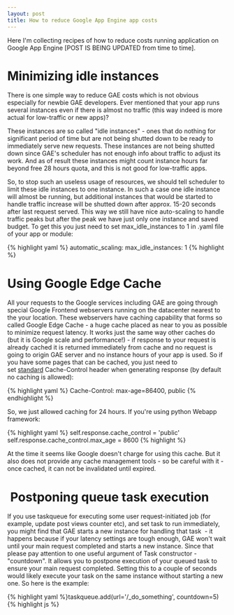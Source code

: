 ```yaml
---
layout: post
title: How to reduce Google App Engine app costs
---
```

Here I'm collecting recipes of how to reduce costs running application on Google App Engine [POST IS BEING UPDATED from time to time].

<!--more-->

# Minimizing idle instances

There is one simple way to reduce GAE costs which is not obvious especially for newbie GAE developers. Ever mentioned that your app runs several instances even if there is almost no traffic (this way indeed is more actual for low-traffic or new apps)? 

These instances are so called "idle instances" - ones that do nothing for significant period of time but are not being shutted down to be ready to immediately serve new requests. These instances are not being shutted down since GAE's scheduler has not enough info about traffic to adjust its work. And as of result these instances might count instance hours far beyond free 28 hours quota, and this is not good for low-traffic apps. 

So, to stop such an useless usage of resources, we should tell scheduler to limit these idle instances to one instance. In such a case one idle instance will almost be running, but additional instances that would be started to handle traffic increase will be shutted down after approx. 15-20 seconds after last request served. This way we still have nice auto-scaling to handle traffic peaks but after the peak we have just only one instance and saved budget. To get this you just need to set max_idle_instances to 1 in .yaml file of your app or module:

{% highlight yaml %}
automatic_scaling:
   max_idle_instances: 1
{% highlight %}

# Using Google Edge Cache

All your requests to the Google services including GAE are going through special Google Frontend webservers running on the datacenter nearest to the your location. These webservers have caching capability that forms so called Google Edge Cache - a huge cache placed as near to you as possible to minimize request latency. It works just the same way other caches do (but it is Google scale and performance!) - if response to your request is already cached it is returned immediately from cache and no request is going to origin GAE server and no instance hours of your app is used. So if you have some pages that can be cached, you just need to set [standard](http://www.w3.org/Protocols/rfc2616/rfc2616-sec14.html) Cache-Control header when generating response (by default no caching is allowed):

{% highlight yaml %}
Cache-Control: max-age=86400, public
{% endhighlight %}

So, we just allowed caching for 24 hours. If you're using python Webapp framework:

{% highlight yaml %}
self.response.cache_control = 'public'
self.response.cache_control.max_age = 8600
{% highlight %}

At the time it seems like Google doesn't charge for using this cache. But it also does not provide any cache management tools - so be careful with it - once cached, it can not be invalidated until expired.

#  Postponing queue task execution

If you use taskqueue for executing some user request-initiated job (for example, update post views counter etc), and set task to run immediately, you might find that GAE starts a new instance for handling that task  - it happens because if your latency settings are tough enough, GAE won't wait until your main request completed and starts a new instance. Since that please pay attention to one useful argument of Task constructor - "countdown". It allows you to postpone execution of your queued task to ensure your main request completed. Setting this to a couple of seconds would likely execute your task on the same instance without starting a new one. So here is the example:

{% highlight yaml %}taskqueue.add(url='/_do_something', countdown=5){% highlight js %}

